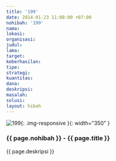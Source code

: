 ```yaml
---
title: '199'
date: 2014-01-23 11:08:00 +07:00
nohibah: '199'
nama:
lokasi:
organisasi:
judul:
lama:
target:
keberhasilan:
tipe:
strategi:
kuantitas:
dana:
deskripsi:
masalah:
solusi:
layout: hibah
---
```


![199](/static/img/hibahcms/199.png){: .img-responsive }{: width="350" }

### {{ page.nohibah }} - {{ page.title }}

{{ page.deskripsi }}
